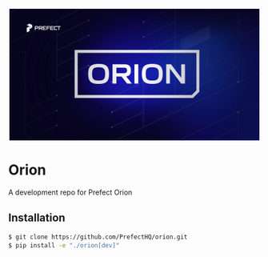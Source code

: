 <p align="center"><img src="docs/orion_logo.jpg" width=500></p>

# Orion

A development repo for Prefect Orion

## Installation

```bash
$ git clone https://github.com/PrefectHQ/orion.git
$ pip install -e "./orion[dev]"
```
